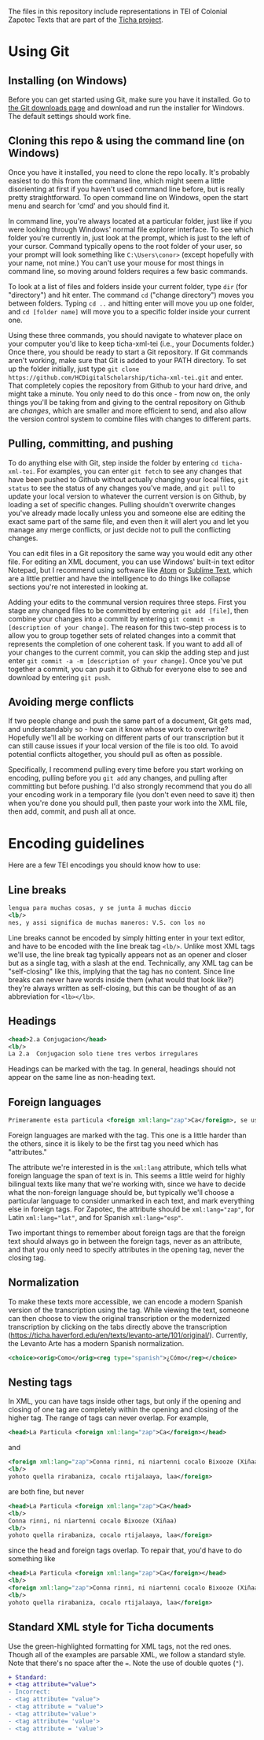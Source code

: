 The files in this repository include representations in TEI of Colonial Zapotec Texts that are part of the [Ticha project](https://ds-omeka.haverford.edu/ticha/en/index.html).

# Using Git

## Installing (on Windows)

Before you can get started using Git, make sure you have it installed. Go to [the Git downloads page](https://git-scm.com/downloads) and download and run the installer for Windows. The default settings should work fine.

## Cloning this repo & using the command line (on Windows)

Once you have it installed, you need to clone the repo locally. It's probably easiest to do this from the command line, which might seem a little disorienting at first if you haven't used command line before, but is really pretty straightforward. To open command line on Windows, open the start menu and search for 'cmd' and you should find it.

In command line, you're always located at a particular folder, just like if you were looking through Windows' normal file explorer interface. To see which folder you're currently in, just look at the prompt, which is just to the left of your cursor. Command typically opens to the root folder of your user, so your prompt will look something like `C:\Users\conor>` (except hopefully with your name, not mine.) You can't use your mouse for most things in command line, so moving around folders requires a few basic commands.

To look at a list of files and folders inside your current folder, type `dir` (for "directory") and hit enter. The command `cd` ("change directory") moves you between folders. Typing `cd ..` and hitting enter will move you up one folder, and `cd [folder name]` will move you to a specific folder inside your current one.

Using these three commands, you should navigate to whatever place on your computer you'd like to keep ticha-xml-tei (i.e., your Documents folder.) Once there, you should be ready to start a Git repository. If Git commands aren't working, make sure that Git is added to your PATH directory. To set up the folder initially, just type `git clone https://github.com/HCDigitalScholarship/ticha-xml-tei.git` and enter. That completely copies the repository from Github to your hard drive, and might take a minute. You only need to do this once - from now on, the only things you'll be taking from and giving to the central repository on Github are *changes*, which are smaller and more efficient to send, and also allow the version control system to combine files with changes to different parts.

## Pulling, committing, and pushing

To do anything else with Git, step inside the folder by entering `cd ticha-xml-tei`. For examples, you can enter `git fetch` to see any changes that have been pushed to Github without actually changing your local files, `git status` to see the status of any changes you've made, and `git pull` to update your local version to whatever the current version is on Github, by loading a set of specific changes. Pulling shouldn't overwrite changes you've already made locally unless you and someone else are editing the exact same part of the same file, and even then it will alert you and let you manage any merge conflicts, or just decide not to pull the conflicting changes.

You can edit files in a Git repository the same way you would edit any other file. For editing an XML document, you can use Windows' built-in text editor Notepad, but I recommend using software like [Atom](https://atom.io/) or [Sublime Text](https://www.sublimetext.com/), which are a little prettier and have the intelligence to do things like collapse sections you're not interested in looking at.

Adding your edits to the communal version requires three steps. First you stage any changed files to be committed by entering `git add [file]`, then combine your changes into a commit by entering `git commit -m [description of your change]`. The reason for this two-step process is to allow you to group together sets of related changes into a commit that represents the completion of one coherent task. If you want to add all of your changes to the current commit, you can skip the adding step and just enter `git commit -a -m [description of your change]`. Once you've put together a commit, you can push it to Github for everyone else to see and download by entering `git push`.

## Avoiding merge conflicts

If two people change and push the same part of a document, Git gets mad, and understandably so - how can it know whose work to overwrite? Hopefully we'll all be working on different parts of our transcription but it can still cause issues if your local version of the file is too old. To avoid potential conflicts altogether, you should pull as often as possible.

Specifically, I recommend pulling every time before you start working on encoding, pulling before you `git add` any changes, and pulling after committing but before pushing. I'd also strongly recommend that you do all your encoding work in a temporary file (you don't even need to save it) then when you're done you should pull, then paste your work into the XML file, then add, commit, and push all at once.

# Encoding guidelines

Here are a few TEI encodings you should know how to use:

## Line breaks

```xml
lengua para muchas cosas, y se junta ã muchas diccio
<lb/>
nes, y assi significa de muchas maneros: V.S. con los no
```

Line breaks cannot be encoded by simply hitting enter in your text editor, and have to be encoded with the line break tag `<lb/>`. Unlike most XML tags we'll use, the line break tag typically appears not as an opener and closer but as a single tag, with a slash at the end. Technically, any XML tag can be "self-closing" like this, implying that the tag has no content. Since line breaks can never have words inside them (what would that look like?) they're always written as self-closing, but this can be thought of as an abbreviation for `<lb></lb>`.

## Headings

```xml
<head>2.a Conjugacion</head>
<lb/>
La 2.a  Conjugacion solo tiene tres verbos irregulares
```

Headings can be marked with the <head> tag. In general, headings should not appear on the same line as non-heading text.

## Foreign languages

```xml
Primeramente esta particula <foreign xml:lang="zap">Ca</foreign>, se usa de ella en esta
```

Foreign languages are marked with the <foreign> tag. This one is a little harder than the others, since it is likely to be the first tag you need which has "attributes."

The attribute we're interested in is the `xml:lang` attribute, which tells what foreign language the span of text is in. This seems a little weird for highly bilingual texts like many that we're working with, since we have to decide what the non-foreign language should be, but typically we'll choose a particular language to consider unmarked in each text, and mark everything else in foreign tags. For Zapotec, the attribute should be `xml:lang="zap"`, for Latin `xml:lang="lat"`, and for Spanish `xml:lang="esp"`.

Two important things to remember about foreign tags are that the foreign text should always go in between the foreign tags, never as an attribute, and that you only need to specify attributes in the opening tag, never the closing tag.

## Normalization

To make these texts more accessible, we can encode a modern Spanish version of the transcription using the <choice> tag. While viewing the text, someone can then choose to view the original transcription or the modernized transcription by clicking on the tabs directly above the transcription (https://ticha.haverford.edu/en/texts/levanto-arte/101/original/). Currently, the Levanto Arte has a modern Spanish normalization.

```xml
<choice><orig>Como</orig><reg type="spanish">¿Cómo</reg></choice>
```

## Nesting tags

In XML, you can have tags inside other tags, but only if the opening and closing of one tag are completely within the opening and closing of the higher tag. The range of tags can never overlap. For example,

```xml
<head>La Particula <foreign xml:lang="zap">Ca</foreign></head>
```

and

```xml
<foreign xml:lang="zap">Conna rinni, ni niartenni cocalo Bixooze (Xiñaa)
<lb/>
yohoto quella rirabaniza, cocalo rtijalaaya, laa</foreign>
```

are both fine, but never

```xml
<head>La Particula <foreign xml:lang="zap">Ca</head>
<lb/>
Conna rinni, ni niartenni cocalo Bixooze (Xiñaa)
<lb/>
yohoto quella rirabaniza, cocalo rtijalaaya, laa</foreign>
```

since the head and foreign tags overlap. To repair that, you'd have to do something like

```xml
<head>La Particula <foreign xml:lang="zap">Ca</foreign></head>
<lb/>
<foreign xml:lang="zap">Conna rinni, ni niartenni cocalo Bixooze (Xiñaa)
<lb/>
yohoto quella rirabaniza, cocalo rtijalaaya, laa</foreign>
```

## Standard XML style for Ticha documents

Use the green-highlighted formatting for XML tags, not the red ones. Though all of the examples are parsable XML, we follow a standard style. Note that there's no space after the `=`. Note the use of double quotes (`"`).

```diff
+ Standard:
+ <tag attribute="value">
- Incorrect:
- <tag attribute= "value">
- <tag attribute = "value">
- <tag attribute='value'>
- <tag attribute= 'value'>
- <tag attribute = 'value'>
```
